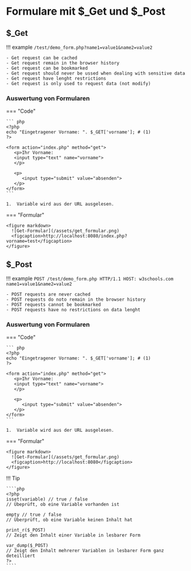 # Formulare mit $_Get und $_Post

## $_Get

!!! example
    ``/test/demo_form.php?name1=value1&name2=value2``

    - Get request can be cached
    - Get request remain in the browser history
    - Get request can be bookmarked
    - Get request should never be ussed when dealing with sensitive data
    - Get request have lenght restrictions
    - Get request is only used to request data (not modify)

### Auswertung von Formularen

=== "Code"

    ``` php
    <?php
    echo "Eingetragener Vorname: ". $_GET['vorname']; # (1)
    ?>
    
    <form action="index.php" method="get">
       <p>Ihr Vorname: 
       <input type="text" name="vorname">
       </p>
    
       <p>
          <input type="submit" value="absenden">
       </p>
    </form>
    ```

    1.  Variable wird aus der URL ausgelesen.

=== "Formular"

    <figure markdown>
      ![Get-Formular](/assets/get_formular.png)
      <figcaption>http://localhost:8080/index.php?vorname=test</figcaption>
    </figure>

## $_Post

!!! example
    ````
    POST /test/demo_form.php HTTP/1.1
    HOST: w3schools.com
    name1=value1&name2=value2
    ````

    - POST requests are never cached
    - POST requests do noto remain in the browser history
    - POST requests cannot be bookmarked
    - POST requests have no restrictions on data lenght

### Auswertung von Formularen

=== "Code"

    ``` php
    <?php
    echo "Eingetragener Vorname: ". $_GET['vorname']; # (1)
    ?>
    
    <form action="index.php" method="get">
       <p>Ihr Vorname: 
       <input type="text" name="vorname">
       </p>
    
       <p>
          <input type="submit" value="absenden">
       </p>
    </form>
    ```

    1.  Variable wird aus der URL ausgelesen.

=== "Formular"

    <figure markdown>
      ![Get-Formular](/assets/get_formular.png)
      <figcaption>http://localhost:8080</figcaption>
    </figure>

!!! Tip

    ````php
    <?php
    isset(variable) // true / false
    // Übeprüft, ob eine Variable vorhanden ist

    empty // true / false
    // Überprüft, ob eine Variable keinen Inhalt hat

    print_r($_POST)
    // Zeigt den Inhalt einer Variable in lesbarer Form

    var_dump($_POST)
    // Zeigt den Inhalt mehrerer Variablen in lesbarer Form ganz deteilliert
    ?>
    ````    
